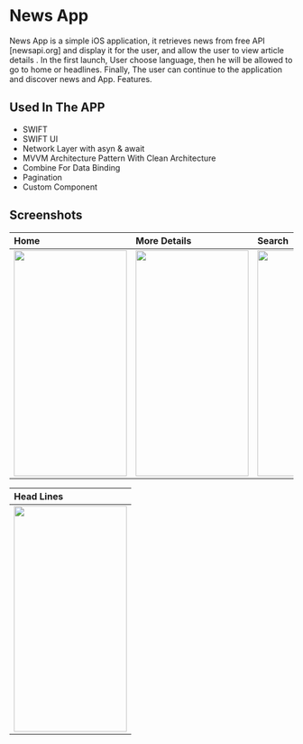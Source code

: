 # News App
News App is a simple iOS application, it retrieves news from free API [newsapi.org] and display it for the user, and allow the user to view article details . In the first launch, User choose language, then he will be allowed to go to home or headlines. Finally, The user can continue to the application and discover news and App. Features.


## Used In The APP
- SWIFT
- SWIFT UI
- Network Layer with asyn & await
- MVVM Architecture Pattern With Clean Architecture
- Combine For Data Binding
- Pagination
- Custom Component 

## Screenshots

| Home | More Details     | Search     |
| :-------- | :------- | :-------     |
| <img src="/Screenshots/Home.png" width="200" height="400">        | <img src="/Screenshots/More Details.png" width="200" height="400">       | <img src="/Screenshots/Search.png" width="200" height="400">       |

| Head Lines |
| :-------- | 
| <img src="/Screenshots/HeadLines.png" width="200" height="400">        |
